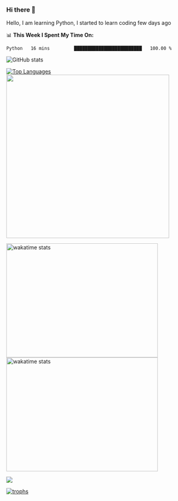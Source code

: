 ### Hi there 👋
Hello, I am learning Python, I started to learn coding few days ago

📊 **This Week I Spent My Time On:**
<!--START_SECTION:waka-->
```text
Python   16 mins         █████████████████████████   100.00 % 
```
<!--END_SECTION:waka-->

<p>
  <img src="https://github-readme-stats.vercel.app/api?username=abinash1011&count_private=true&theme=nightowl&hide=contribs&show_icons=true"
         alt="GitHub stats"/>
  </p>
  <p>
  <a href="https://github.com/abinash1011/">
    <img src="https://github-readme-stats.vercel.app/api/top-langs/?username=abinash1011&layout=compact&theme=nightowl&show_icons=true&hide=Jupyter+Notebook,HTML,SCSS,CSS"
         alt="Top Languages"/>
    <img align="l" width=430 src="http://github-readme-streak-stats.herokuapp.com?user=abinash1011&theme=material-palenight&hide_border=false&border=DDCFC4&fire=DD210FFF&background=011627" />
  </a>
  </p>


<div>
 <p>
    <a  href="https://abinash1011.github.io/">
    <img src="https://wakatime.com/share/@Ab1011/afe80448-fb18-4a6f-b1ed-dafe381b2041.svg" width="400" height="300"
         alt="wakatime stats"/>
    <img src="https://wakatime.com/share/@Ab1011/ee73d857-9f08-4a93-a081-d60c4f75f9ce.svg" width="400" height="300"
         alt="wakatime stats"/>
  </a>
  
</p>
  </div>
  
 <a href="https://github.com/abinash1011"><img src="https://salty-lake-26404.herokuapp.com/graph?username=abinash1011&theme=redical&custom_title=Monthly%20Contribution%20Graph&area=true&hide_border=true">
  
![trophs](https://github-profile-trophy.vercel.app/?username=abinash1011&theme=onedark)


<!--
**abinash1011/abinash1011** is a ✨ _special_ ✨ repository because its `README.md` (this file) appears on your GitHub profile.

Here are some ideas to get you started:

- 🔭 I’m currently working on ...
- 🌱 I’m currently learning ...
- 👯 I’m looking to collaborate on ...
- 🤔 I’m looking for help with ...
- 💬 Ask me about ...
- 📫 How to reach me: ...
- 😄 Pronouns: ...
- ⚡ Fun fact: ...
-->
